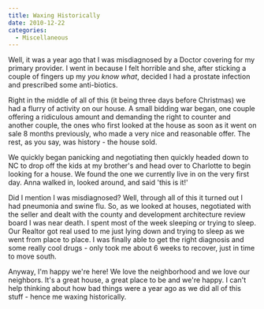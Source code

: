```yaml
---
title: Waxing Historically
date: 2010-12-22
categories: 
  - Miscellaneous
---
```


Well, it was a year ago that I was misdiagnosed by a Doctor covering for my primary provider. I went in because I felt horrible and she, after sticking a couple of fingers up my _you know what_, decided I had a prostate infection and prescribed some anti-biotics.

Right in the middle of all of this (it being three days before Christmas) we had a flurry of activity on our house. A small bidding war began, one couple offering a ridiculous amount and demanding the right to counter and another couple, the ones who first looked at the house as soon as it went on sale 8 months previously, who made a very nice and reasonable offer. The rest, as you say, was history - the house sold.

We quickly began panicking and negotiating then quickly headed down to NC to drop off the kids at my brother's and head over to Charlotte to begin looking for a house. We found the one we currently live in on the very first day. Anna walked in, looked around, and said 'this is it!'

Did I mention I was misdiagnosed? Well, through all of this it turned out I had pneumonia and swine flu. So, as we looked at houses, negotiated with the seller and dealt with the county and development architecture review board I was near death. I spent most of the week sleeping or trying to sleep. Our Realtor got real used to me just lying down and trying to sleep as we went from place to place. I was finally able to get the right diagnosis and some really cool drugs - only took me about 6 weeks to recover, just in time to move south.

Anyway, I'm happy we're here! We love the neighborhood and we love our neighbors. It's a great house, a great place to be and we're happy. I can't help thinking about how bad things were a year ago as we did all of this stuff - hence me waxing historically.
